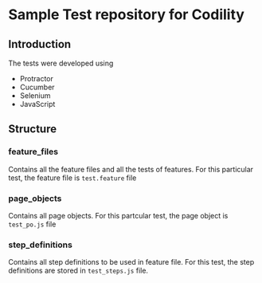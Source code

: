 # Sample Test repository for Codility

## Introduction
The tests were developed using
- Protractor
- Cucumber
- Selenium
- JavaScript

## Structure
### feature_files
Contains all the feature files and all the tests of features. For this particular test, the feature file is `test.feature` file

### page_objects
Contains all page objects. For this partcular test, the page object is `test_po.js` file

### step_definitions
Contains all step definitions to be used in feature file. For this test, the step definitions are stored in `test_steps.js` file.

